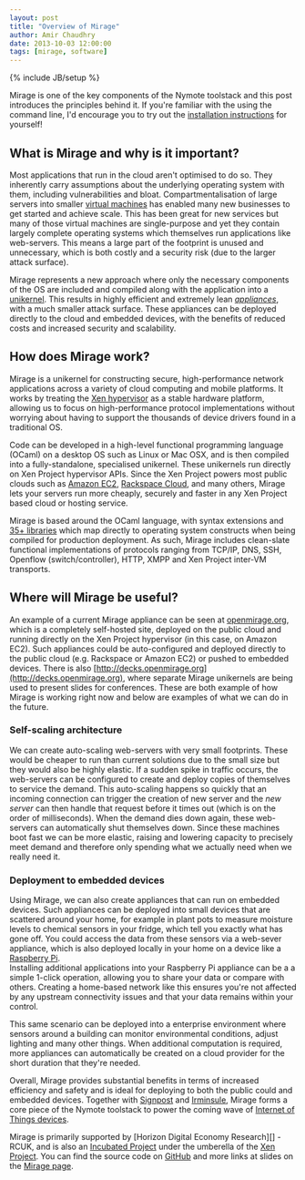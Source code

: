 ```yaml
---
layout: post
title: "Overview of Mirage"
author: Amir Chaudhry
date: 2013-10-03 12:00:00
tags: [mirage, software]
---
```

{% include JB/setup %}

Mirage is one of the key components of the Nymote toolstack and this post 
introduces the principles behind it. If you're familiar with the using the 
command line, I'd encourage you to try out the 
[installation instructions][mirage-install] for yourself!

## What is Mirage and why is it important? 

Most applications that run in the cloud aren't optimised to do so.  They 
inherently carry assumptions about the underlying operating system with 
them, including vulnerabilities and bloat. 
Compartmentalisation of large servers into smaller [virtual machines][] has 
enabled many new businesses to get started and achieve scale.  This has been 
great for new services but many of those virtual machines are single-purpose 
and yet they contain largely complete operating systems which themselves run 
applications like web-servers.  This means a large part of the footprint is 
unused and unnecessary, which is both costly and a security risk (due to the 
larger attack surface).

Mirage represents a new approach where only the necessary components of the 
OS are included and compiled along with the application into a 
[unikernel][].
This results in highly efficient and extremely lean *[appliances][]*, with a 
much smaller attack surface.  These appliances can be deployed directly to 
the cloud and embedded devices, with the benefits of reduced costs and 
increased security and scalability.

## How does Mirage work?

Mirage is a unikernel for constructing secure, high-performance network 
applications across a variety of cloud computing and mobile platforms. It 
works by treating the [Xen hypervisor][Xen] as a stable hardware platform, allowing 
us to focus on high-performance protocol implementations without worrying 
about having to support the thousands of device drivers found in a 
traditional OS.

Code can be developed in a high-level functional programming language (OCaml)
on a desktop OS such as Linux or Mac OSX, and is then compiled into a 
fully-standalone, specialised unikernel. These unikernels run directly 
on Xen Project hypervisor APIs. Since the Xen Project powers most public 
clouds such as [Amazon EC2][], [Rackspace Cloud][], and many others, Mirage 
lets your servers run more cheaply, securely and faster in any Xen Project 
based cloud or hosting service.

Mirage is based around the OCaml language, with syntax extensions and 
[35+ libraries][mirage-repos] which map directly to operating system constructs when being 
compiled for production deployment. As such, Mirage includes clean-slate 
functional implementations of protocols ranging from TCP/IP, DNS, SSH, 
Openflow (switch/controller), HTTP, XMPP and Xen Project inter-VM transports.

<!--Some of the new applications we are building using Mirage include the 
next-generation Xen Cloud Platform (a widely deployed open-source Xen 
distribution), dubbed [Project Windsor][]. -->


## Where will Mirage be useful?

An example of a current Mirage appliance can be seen at [openmirage.org][mirage-www], 
which is a completely self-hosted site, deployed on the public cloud and running directly on the Xen Project hypervisor (in this case, on 
Amazon EC2). Such appliances could be auto-configured and deployed directly 
to the public cloud (e.g. Rackspace or Amazon EC2) or pushed to embedded 
devices. There is also 
[http://decks.openmirage.org](http://decks.openmirage.org), where separate 
Mirage unikernels are being used to present slides for conferences.  These 
are both example of how Mirage is working right now and below are examples 
of what we can do in the future.

### Self-scaling architecture

We can create auto-scaling web-servers with very small footprints.  These 
would be cheaper to run than current solutions due to the small size but 
they would also be highly elastic.  If a sudden spike in traffic occurs, the 
web-servers can be configured to create and deploy copies of themselves to 
service the demand.  This auto-scaling happens so quickly that an incoming 
connection can trigger the creation of new server and the *new server* can 
then handle that request before it times out (which is on the order of 
milliseconds). When the demand dies down again, these web-servers can 
automatically shut themselves down. Since these machines boot fast we can be 
more elastic, raising and lowering capacity to precisely meet demand and 
therefore only spending what we actually need when we really need it.

### Deployment to embedded devices

Using Mirage, we can also create appliances that can run on embedded devices.
Such appliances can be deployed into small devices that are scattered 
around your home, for example in plant pots to measure moisture levels to chemical sensors 
in your fridge, which tell you exactly what has gone off.  You could access 
the data from these sensors via a web-sever appliance, which is also 
deployed locally in your home on a device like a [Raspberry Pi][RPi].  
Installing additional applications into your Raspberry Pi appliance can be a a simple 1-click operation, allowing you to share your data or compare with others.  Creating a home-based network like this ensures you're not affected by any upstream connectivity issues and that your data remains within your control.  

This same scenario can be deployed into a enterprise environment where sensors around a building can monitor environmental conditions, adjust lighting and many other things.  When additional computation is required, more appliances can automatically be created on a cloud provider for the short duration that they're needed.

Overall, Mirage provides substantial benefits in terms of increased 
efficiency and safety and is ideal for deploying to both the public could 
and embedded devices.  Together with [Signpost][] and [Irminsule][], Mirage 
forms a core piece of the Nymote toolstack to power the coming wave of 
[Internet of Things devices][iot-wiki].  

Mirage is primarily supported by [Horizon Digital Economy Research][] - RCUK, and is also an 
[Incubated Project](http://www.xenproject.org/developers/teams/mirage-os.html) 
under the umberella of the [Xen Project](http://www.xenproject.org). 
You can find the source code on [GitHub][mirage-github] and more links at slides on the [Mirage page](/software/mirage).


[mirage-install]: http://openmirage.org/wiki/install
[unikernel]: /docs/2013-asplos-mirage.pdf
[virtual machines]: http://en.wikipedia.org/wiki/Virtual_machine
[appliances]: http://en.wikipedia.org/wiki/Virtual_appliance
[Amazon EC2]: http://aws.amazon.com/ec2/
[Rackspace Cloud]: http://www.rackspace.com/cloud/
[Xen]: http://www.xenproject.org/developers/teams/hypervisor.html
[mirage-repos]: https://github.com/mirage
[Project Windsor]: http://blogs.citrix.com/2012/05/17/introducing-windsor-a-new-xen-based-virtualization-architecture/
[mirage-www]: http://openmirage.org
[RPi]: http://www.raspberrypi.org
[Signpost]: /software/signpost
[Irminsule]: /software/irminsule
[iot-wiki]: http://en.wikipedia.org/wiki/Internet_of_Things
[mirage-github]: http://github.com/mirage
